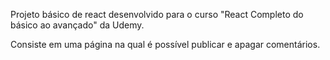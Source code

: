 Projeto básico de react desenvolvido para o curso "React Completo do básico ao avançado" da Udemy.

Consiste em uma página na qual é possível publicar e apagar comentários.